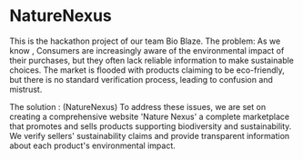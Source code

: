 # NatureNexus

This is the hackathon project of our team Bio Blaze.
The problem:
As we know , Consumers are increasingly aware of the environmental impact of their purchases, but they often lack reliable information to make sustainable choices. The market is flooded with products claiming to be eco-friendly, but there is no standard verification process, leading to confusion and mistrust.

The solution : (NatureNexus)
To address these issues, we are set on creating a comprehensive website 'Nature Nexus' a complete marketplace that promotes and sells products supporting biodiversity and sustainability. We verify sellers' sustainability claims and provide transparent information about each product's environmental impact.



